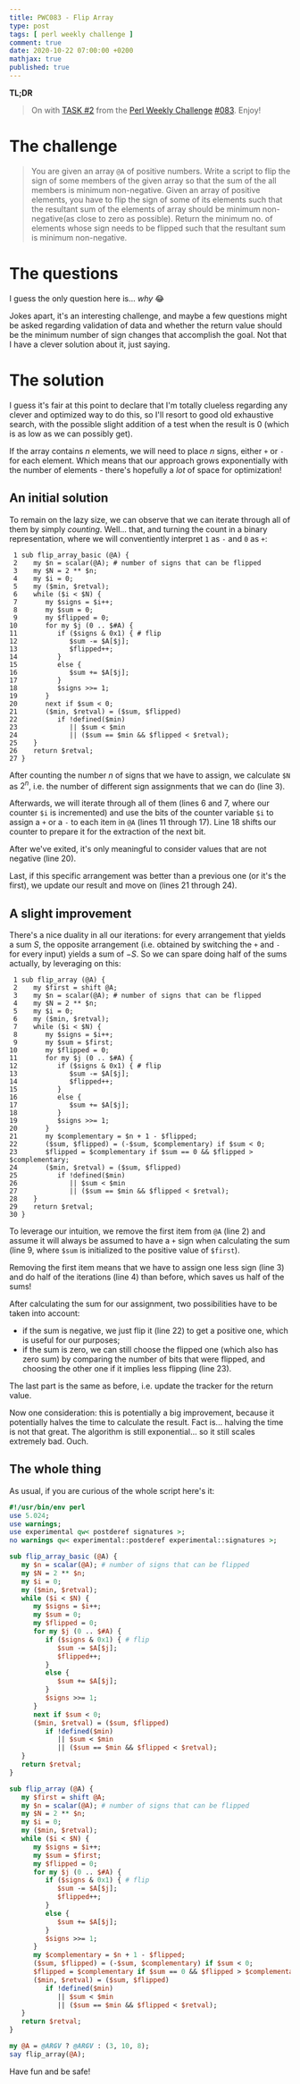 ```yaml
---
title: PWC083 - Flip Array
type: post
tags: [ perl weekly challenge ]
comment: true
date: 2020-10-22 07:00:00 +0200
mathjax: true
published: true
---
```


**TL;DR**

> On with [TASK #2][] from the [Perl Weekly Challenge][] [#083][].
> Enjoy!

# The challenge

> You are given an array `@A` of positive numbers. Write a script to
> flip the sign of some members of the given array so that the sum of
> the all members is minimum non-negative. Given an array of positive
> elements, you have to flip the sign of some of its elements such that
> the resultant sum of the elements of array should be minimum
> non-negative(as close to zero as possible). Return the minimum no. of
> elements whose sign needs to be flipped such that the resultant sum is
> minimum non-negative.

# The questions

I guess the only question here is... *why* 😂

Jokes apart, it's an interesting challenge, and maybe a few questions
might be asked regarding validation of data and whether the return value
should be the minimum number of sign changes that accomplish the goal.
Not that I have a clever solution about it, just saying.

# The solution

I guess it's fair at this point to declare that I'm totally clueless
regarding any clever and optimized way to do this, so I'll resort to
good old exhaustive search, with the possible slight addition of a test
when the result is 0 (which is as low as we can possibly get).

If the array contains $n$ elements, we will need to place $n$ signs,
either `+` or `-` for each element. Which means that our approach grows
exponentially with the number of elements - there's hopefully a *lot* of
space for optimization!

## An initial solution

To remain on the lazy size, we can observe that we can iterate through
all of them by simply *counting*. Well... that, and turning the count in
a binary representation, where we will conventiently interpret `1` as
`-` and `0` as `+`:

```
 1 sub flip_array_basic (@A) {
 2    my $n = scalar(@A); # number of signs that can be flipped
 3    my $N = 2 ** $n;
 4    my $i = 0;
 5    my ($min, $retval);
 6    while ($i < $N) {
 7       my $signs = $i++;
 8       my $sum = 0;
 9       my $flipped = 0;
10       for my $j (0 .. $#A) {
11          if ($signs & 0x1) { # flip
12             $sum -= $A[$j];
13             $flipped++;
14          }
15          else {
16             $sum += $A[$j];
17          }
18          $signs >>= 1;
19       }
20       next if $sum < 0;
21       ($min, $retval) = ($sum, $flipped)
22          if !defined($min)
23             || $sum < $min
24             || ($sum == $min && $flipped < $retval);
25    }
26    return $retval;
27 }
```

After counting the number $n$ of signs that we have to assign, we
calculate `$N` as $2^n$, i.e. the number of different sign assignments
that we can do (line 3).

Afterwards, we will iterate through all of them (lines 6 and 7, where
our counter `$i` is incremented) and use the bits of the counter
variable `$i` to assign a `+` or a `-` to each item in `@A` (lines 11
through 17). Line 18 shifts our counter to prepare it for the extraction
of the next bit.

After we've exited, it's only meaningful to consider values that are not
negative (line 20).

Last, if this specific arrangement was better than a previous one (or
it's the first), we update our result and move on (lines 21 through 24).

## A slight improvement

There's a nice duality in all our iterations: for every arrangement that
yields a sum $S$, the opposite arrangement (i.e. obtained by switching
the `+` and `-` for every input) yields a sum of $-S$. So we can spare
doing half of the sums actually, by leveraging on this:

```
 1 sub flip_array (@A) {
 2    my $first = shift @A;
 3    my $n = scalar(@A); # number of signs that can be flipped
 4    my $N = 2 ** $n;
 5    my $i = 0;
 6    my ($min, $retval);
 7    while ($i < $N) {
 8       my $signs = $i++;
 9       my $sum = $first;
10       my $flipped = 0;
11       for my $j (0 .. $#A) {
12          if ($signs & 0x1) { # flip
13             $sum -= $A[$j];
14             $flipped++;
15          }
16          else {
17             $sum += $A[$j];
18          }
19          $signs >>= 1;
20       }
21       my $complementary = $n + 1 - $flipped;
22       ($sum, $flipped) = (-$sum, $complementary) if $sum < 0;
23       $flipped = $complementary if $sum == 0 && $flipped > $complementary;
24       ($min, $retval) = ($sum, $flipped)
25          if !defined($min)
26             || $sum < $min
27             || ($sum == $min && $flipped < $retval);
28    }
29    return $retval;
30 }
```

To leverage our intuition, we remove the first item from `@A` (line 2)
and assume it will always be assumed to have a `+` sign when calculating
the sum (line 9, where `$sum` is initialized to the positive value of
`$first`).

Removing the first item means that we have to assign one less sign (line
3) and do half of the iterations (line 4) than before, which saves us
half of the sums!

After calculating the sum for our assignment, two possibilities have to
be taken into account:

- if the sum is negative, we just flip it (line 22) to get a positive
  one, which is useful for our purposes;
- if the sum is zero, we can still choose the flipped one (which also
  has zero sum) by comparing the number of bits that were flipped, and
  choosing the other one if it implies less flipping (line 23).

The last part is the same as before, i.e. update the tracker for the
return value.

Now one consideration: this is potentially a big improvement, because it
potentially halves the time to calculate the result. Fact is... halving
the time is not that great. The algorithm is still exponential... so it
still scales extremely bad. Ouch.

## The whole thing

As usual, if you are curious of the whole script here's it:

```perl
#!/usr/bin/env perl
use 5.024;
use warnings;
use experimental qw< postderef signatures >;
no warnings qw< experimental::postderef experimental::signatures >;

sub flip_array_basic (@A) {
   my $n = scalar(@A); # number of signs that can be flipped
   my $N = 2 ** $n;
   my $i = 0;
   my ($min, $retval);
   while ($i < $N) {
      my $signs = $i++;
      my $sum = 0;
      my $flipped = 0;
      for my $j (0 .. $#A) {
         if ($signs & 0x1) { # flip
            $sum -= $A[$j];
            $flipped++;
         }
         else {
            $sum += $A[$j];
         }
         $signs >>= 1;
      }
      next if $sum < 0;
      ($min, $retval) = ($sum, $flipped)
         if !defined($min)
            || $sum < $min
            || ($sum == $min && $flipped < $retval);
   }
   return $retval;
}

sub flip_array (@A) {
   my $first = shift @A;
   my $n = scalar(@A); # number of signs that can be flipped
   my $N = 2 ** $n;
   my $i = 0;
   my ($min, $retval);
   while ($i < $N) {
      my $signs = $i++;
      my $sum = $first;
      my $flipped = 0;
      for my $j (0 .. $#A) {
         if ($signs & 0x1) { # flip
            $sum -= $A[$j];
            $flipped++;
         }
         else {
            $sum += $A[$j];
         }
         $signs >>= 1;
      }
      my $complementary = $n + 1 - $flipped;
      ($sum, $flipped) = (-$sum, $complementary) if $sum < 0;
      $flipped = $complementary if $sum == 0 && $flipped > $complementary;
      ($min, $retval) = ($sum, $flipped)
         if !defined($min)
            || $sum < $min
            || ($sum == $min && $flipped < $retval);
   }
   return $retval;
}

my @A = @ARGV ? @ARGV : (3, 10, 8);
say flip_array(@A);
```

Have fun and be safe!

[Perl Weekly Challenge]: https://perlweeklychallenge.org/
[#083]: https://perlweeklychallenge.org/blog/perl-weekly-challenge-083/
[TASK #2]: https://perlweeklychallenge.org/blog/perl-weekly-challenge-083/#TASK2

